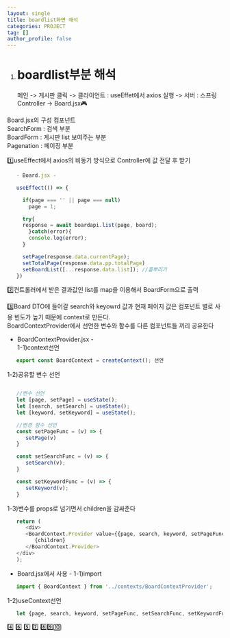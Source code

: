 ```yaml
---
layout: single
title: boardlist화면 해석
categories: PROJECT
tag: []
author_profile: false
---   
```


1. # boardlist부분 해석
   
   메인 -> 게시판 클릭 -> 클라이언트 : useEffet에서 axios 실행 -> 서버 : 스프링 Controller -> Board.jsx🎮   

  Board.jsx의 구성 컴포넌트   
  SearchForm : 검색 부분   
  BoardForm : 게시판 list 보여주는 부분   
  Pagenation : 페이징 부분   
   
   1️⃣useEffect에서 axios의 비동기 방식으로 Controller에 값 전달 후 받기   
   ```javascript
      - Board.jsx - 

      useEffect(() => {

        if(page === '' || page === null)
          page = 1;

        try{
        response = await boardapi.list(page, board);
          }catch(error){
          console.log(error);
        }

        setPage(response.data.currentPage);
        setTotalPage(response.data.pp.totalPage)
        setBoardList([...response.data.list]); //흩뿌리기
      })
   ``` 
   
   2️⃣컨트롤러에서 받은 결과값인 list를 map을 이용해서 BoardForm으로 출력   

   3️⃣Board DTO에 들어갈 search와 keyowrd 값과 현재 페이지 값은 컴포넌트 별로 사용 빈도가 높기 때문에 context로 만든다.   
   BoardContextProvider에서 선언한 변수와 함수를 다른 컴포넌트들 끼리 공유한다   

   - BoardContextProvider.jsx -   
   1-1)context선언   
   ```javascript
      export const BoardContext = createContext(); 선언   
   ``` 

   1-2)공유할 변수 선언   
   ```javascript

      //변수 선언
      let [page, setPage] = useState();
      let [search, setSearch] = useState();
      let [keyword, setKeyword] = useState();

      //변경 함수 선언
      const setPageFunc = (v) => {
         setPage(v)
      }

      const setSearchFunc = (v) => {
         setSearch(v);
      }

      const setKeywordFunc = (v) => {
         setKeyword(v);
      }
   ```

   1-3)변수를 props로 넘기면서 children을 감싸준다   
   ```javascript
      return (
         <div>
         <BoardContext.Provider value={{page, search, keyword, setPageFunc, setSearchFunc, setKeywordFunc}}>
            {children}
         </BoardContext.Provider>
      </div>
      );
   ```

   - Board.jsx에서 사용 - 
   1-1)import   
   ```javascript
      import { BoardContext } from '../contexts/BoardContextProvider';
   ```

   1-2)useContext선언
   ```javascript
      let {page, search, keyword, setPageFunc, setSearchFunc, setKeywordFunc} = useContext(BoardContext);
   ```


   4️⃣
   6️⃣
   5️⃣
   7️⃣
   8️⃣9️⃣🔟